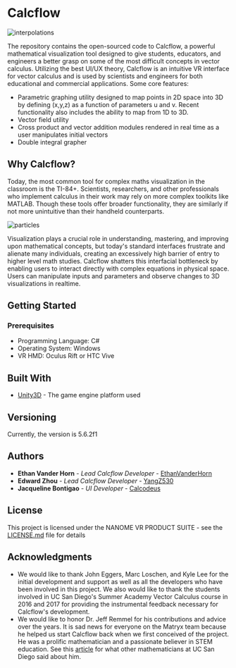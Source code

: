 # Calcflow
![interpolations](https://user-images.githubusercontent.com/27929626/30620444-6667fa74-9d73-11e7-9b2b-342171dc5139.gif)

The repository contains the open-sourced code to Calcflow, a powerful mathematical visualization tool designed to give students, educators, and engineers a better grasp on some of the most difficult concepts in vector calculus. Utilizing the best UI/UX theory, Calcflow is an intuitive VR interface for vector calculus and is used by scientists and engineers for both educational and commercial applications. Some core features:

* Parametric graphing utility designed to map points in 2D space into 3D by defining (x,y,z) as a function of parameters u and v. Recent functionality also includes the ability to map from 1D to 3D.
* Vector field utility
* Cross product and vector addition modules rendered in real time as a user manipulates initial vectors
* Double integral grapher

## Why Calcflow?
Today, the most common tool for complex maths visualization in the classroom is the TI-84+. Scientists, researchers, and other professionals who implement calculus in their work may rely on more complex toolkits like MATLAB. Though these tools offer broader functionality, they are similarly if not more unintuitive than their handheld counterparts. 

![particles](https://user-images.githubusercontent.com/27929626/30620415-2a4d3482-9d73-11e7-98f8-e906e83205e2.gif)

Visualization plays a crucial role in understanding, mastering, and improving upon mathematical concepts, but today's standard interfaces frustrate and alienate many individuals, creating an excessively high barrier of entry to higher level math studies. Calcflow shatters this interfacial bottleneck by enabling users to interact directly with complex equations in physical space. Users can manipulate inputs and parameters and observe changes to 3D visualizations in realtime.

## Getting Started

### Prerequisites

* Programming Language: C#
* Operating System: Windows
* VR HMD: Oculus Rift or HTC Vive


## Built With

* [Unity3D](https://unity3d.com/) - The game engine platform used

## Versioning

Currently, the version is 5.6.2f1

## Authors

* **Ethan Vander Horn** - *Lead Calcflow Developer* - [EthanVanderHorn](https://github.com/EthanVanderHorn)
* **Edward Zhou** - *Lead Calcflow Developer* - [YangZ530](https://github.com/YangZ530)
* **Jacqueline Bontigao** - *UI Developer* - [Calcodeus](https://github.com/calcodeus)

## License

This project is licensed under the NANOME VR PRODUCT SUITE - see the [LICENSE.md](LICENSE.md) file for details

## Acknowledgments

* We would like to thank John Eggers, Marc Loschen, and Kyle Lee for the initial development and support as well as all the developers who have been involved in this project. We also would like to thank the students involved in UC San Diego's Summer Academy Vector Calculus course in 2016 and 2017 for providing the instrumental feedback necessary for Calcflow's development.
* We would like to honor Dr. Jeff Remmel for his contributions and advice over the years. It is sad news for everyone on the Matryx team because he helped us start Calcflow back when we first conceived of the project. He was a prolific mathematician and a passionate believer in STEM education. See this [article](http://www.sandiegouniontribune.com/news/science/sd-me-jeffrey-remmel-20171006-story.html) for what other mathematicians at UC San Diego said about him.
